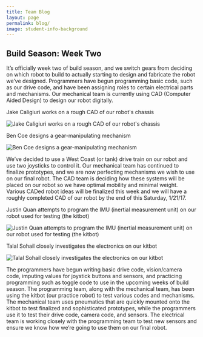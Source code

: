 ```yaml
---
title: Team Blog
layout: page
permalink: blog/
image: student-info-background
---
```


## Build Season: Week Two

It’s officially week two of build season, and we switch gears from deciding on which robot to build to actually starting to design and fabricate the robot we’ve designed. Programmers have begun programming basic code, such as our drive code, and have been assigning roles to certain electrical parts and mechanisms. Our mechanical team is currently using CAD (Computer Aided Design) to design our robot digitally.

Jake Caligiuri works on a rough CAD of our robot's chassis

<img src="/assets/img/jake_cadding.JPG" alt="Jake Caligiuri works on a rough CAD of our robot's chassis" class="picture-height"/>

Ben Coe designs a gear-manipulating mechanism

<img src="/assets/img/ben_cadding.JPG" alt="Ben Coe designs a gear-manipulating mechanism" class="picture-height"/>

We’ve decided to use a West Coast (or tank) drive train on our robot and use two joysticks to control it. Our mechanical team has continued to finalize prototypes, and we are now perfecting mechanisms we wish to use on our final robot. The CAD team is deciding how these systems will be placed on our robot so we have optimal mobility and minimal weight. Various CADed robot ideas will be finalized this week and we will have a roughly completed CAD of our robot by the end of this Saturday, 1/21/17.

Justin Quan attempts to program the IMU (inertial measurement unit) on our robot used for testing (the kitbot)

<img src="/assets/img/justin_programming.JPG" alt="Justin Quan attempts to program the IMU (inertial measurement unit) on our robot used for testing (the kitbot)" class="picture-height"/>


Talal Sohail closely investigates the electronics on our kitbot

<img src="/assets/img/talal_electrical.JPG" alt="Talal Sohail closely investigates the electronics on our kitbot" class="picture-height"/>

The programmers have begun writing basic drive code, vision/camera code, imputing values for joystick buttons and sensors, and practicing programming such as toggle code to use in the upcoming weeks of build season. The programming team, along with the mechanical team, has been using the kitbot (our practice robot) to test various codes and mechanisms. The mechanical team uses pneumatics that are quickly mounted onto the kitbot to test finalized and sophisticated prototypes, while the programmers use it to test their drive code, camera code, and sensors. The electrical team is working closely with the programming team to test new sensors and ensure we know how we’re going to use them on our final robot.

